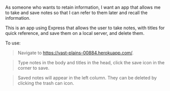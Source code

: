 As someone who wants to retain information, I want an app that allows me to take and save notes so that I can refer to them later and recall the information.

This is an app using Express that allows the user to take notes, with titles for quick reference, and save them on a local server, and delete them. 


To use:

>Navigate to https://vast-plains-00884.herokuapp.com/.

>Type notes in the body and titles in the head, click the save icon in the corner to save. 

>Saved notes will appear in the left column. They can be deleted by clicking the trash can icon.
